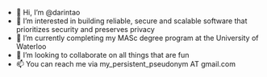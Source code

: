 - 👋 Hi, I’m @darintao
- 👀 I’m interested in building reliable, secure and scalable software that prioritizes security and preserves privacy
- 🌱 I’m currently completing my MASc degree program at the University of Waterloo
- 💞️ I’m looking to collaborate on all things that are fun
- 📫 You can reach me via my_persistent_pseudonym AT gmail.com

<!---
darintao/darintao is a ✨ special ✨ repository because its `README.md` (this file) appears on your GitHub profile.
You can click the Preview link to take a look at your changes.
--->
